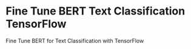 # Fine Tune BERT Text Classification TensorFlow
 Fine Tune BERT for Text Classification with TensorFlow
